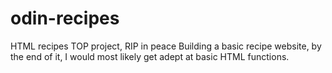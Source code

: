 # odin-recipes
HTML recipes TOP project, RIP in peace 
Building a basic recipe website, by the end of it, I would most likely get adept at basic HTML functions. 